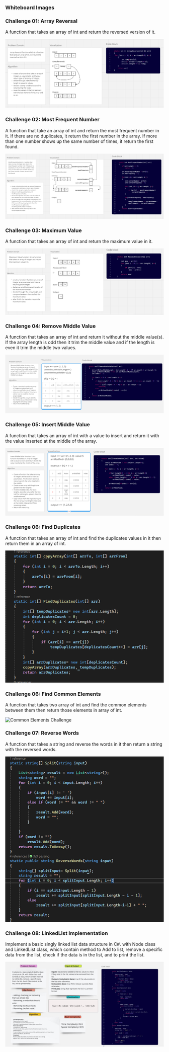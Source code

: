 ### Whiteboard Images

### Challenge 01: Array Reversal
A function that takes an array of int and return the reversed  version of it.  

![Array Reversal Whiteboard](./whiteboard-challenges/ArrayReversal.PNG)

### Challenge 02: Most Frequent Number
A function that take an array of int and return the most frequent number in it. If there are no duplicates, it return the first number in the array. If more than one number shows up the same number of times, it return the first found.

![Most Frequent Number Whiteboard](./whiteboard-challenges/MostFrequentNumber.PNG)

### Challenge 03: Maximum Value
A function that takes an array of int and return the maximum value in it. 

![Maximum Value Whiteboard](./whiteboard-challenges/MaximumValue.PNG)

### Challenge 04: Remove Middle Value
A function that takes an array of int and return it without the middle value(s). If the array length is odd then it trim the middle value and if the length is even it trim the middle two values. 

![Remove Middle Value Whiteboard](./whiteboard-challenges/RemoveMiddleValue.PNG)

### Challenge 05: Insert Middle Value
A function that takes an array of int with a value to insert and return it with the value inserted at the middle of the array.  

![Remove Middle Value Whiteboard](./whiteboard-challenges/InsertMiddleValue.PNG)

### Challenge 06: Find Duplicates
A function that takes an array of int and find the duplicates values in it then return them in an array of int. 

![Find Duplicates Challenge](./Challenges/Find-Duplicates/FindDuplicates.PNG)

### Challenge 06: Find Common Elements
A function that takes two array of int and find the common elements between them then return those elements in array of int.

![Common Elements Challenge](https://github.com/DimaSalem/challenges-and-data-structures/assets/165784854/9ec37c55-d13a-4ca8-a64c-9c797d07ae7e)

### Challenge 07: Reverse Words
A function that takes a string and reverse the words in it then return a string with the reversed words.

![Reverse Words](./Challenges/Reverse-Words/ReverseWords.PNG)

### Challenge 08: LinkedList Implementation 
Implement a basic singly linked list data structure in C#. with Node class and LinkedList class, which contain method to Add to list, remove a specific data from the list, check if the data is in the list, and to print the list. 

![LinkedList Implementation](./Challenges/Data-Structures/LinkedList/LinkedListImplementationWhiteboard.jpg)